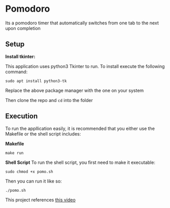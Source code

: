 # Pomodoro
Its a  pomodoro timer that automatically switches from one tab to the next upon completion

## Setup

**Install tkinter:**

This application uses python3 Tkinter to run. To install execute the following command:

```shell
sudo apt install python3-tk
```

Replace the above package manager with the one on your system

Then clone the repo and `cd` into the folder

## Execution

To run the appllication easily, it is recommended that you either use the Makefile
or the shell script includes:

**Makefile**
```shell
make run
```

**Shell Script**
To run the shell script, you first need to make it executable:
```shell
sudo chmod +x pomo.sh
```

Then you can run it like so:
```shell
./pomo.sh
```

This project references [this video](https://youtu.be/FJeXp5yZd-g?si=WJ3bzm9PLwbVpGQ8)
